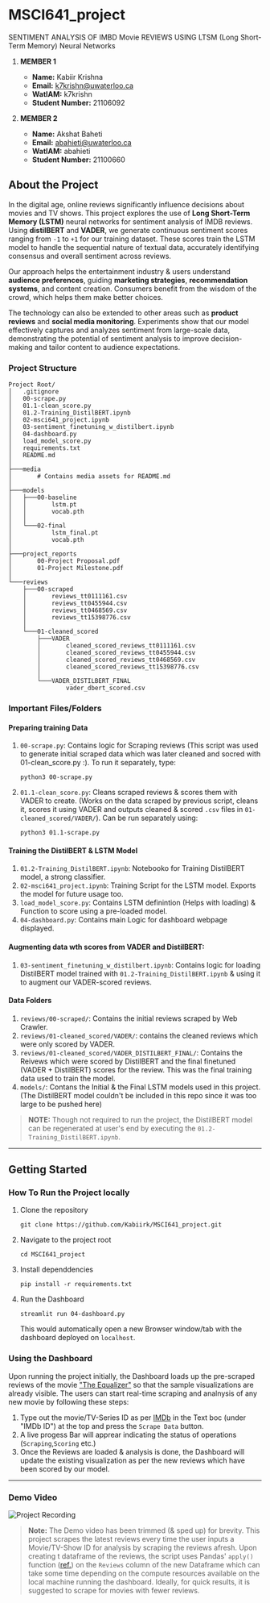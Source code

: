 # MSCI641_project
SENTIMENT ANALYSIS OF IMBD Movie REVIEWS USING LTSM (Long Short-Term Memory) Neural Networks  

1. **MEMBER 1**
   - **Name:** Kabiir Krishna
   - **Email:** k7krishn@uwaterloo.ca
   - **WatIAM:** k7krishn
   - **Student Number:** 21106092

2. **MEMBER 2**
   - **Name:** Akshat Baheti
   - **Email:** abahieti@uwaterloo.ca
   - **WatIAM:** abahieti
   - **Student Number:** 21100660

## About the Project
In the digital age, online reviews significantly
influence decisions about movies and TV
shows. This project explores the use of **Long
Short-Term Memory (LSTM)** neural networks
for sentiment analysis of IMDB reviews. Using
**distilBERT** and **VADER**, we generate continuous 
sentiment scores ranging from `-1` to `+1` for
our training dataset. These scores train the
LSTM model to handle the sequential nature of
textual data, accurately identifying consensus
and overall sentiment across reviews.

Our approach helps the entertainment industry & users
understand **audience preferences**, guiding
**marketing strategies**, **recommendation systems**,
and content creation. Consumers benefit from
the wisdom of the crowd, which helps them
make better choices.

The technology can also
be extended to other areas such as **product
reviews** and **social media monitoring**.
Experiments show that our model effectively
captures and analyzes sentiment from large-scale data, demonstrating the potential of
sentiment analysis to improve decision-making
and tailor content to audience expectations.

### Project Structure
```
Project Root/
│   .gitignore
│   00-scrape.py
│   01.1-clean_score.py
│   01.2-Training_DistilBERT.ipynb
│   02-msci641_project.ipynb
│   03-sentiment_finetuning_w_distilbert.ipynb
│   04-dashboard.py
│   load_model_score.py
│   requirements.txt
│   README.md
│
├───media
│       # Contains media assets for README.md
│
├───models
│   ├───00-baseline
│   │       lstm.pt
│   │       vocab.pth
│   │
│   └───02-final
│           lstm_final.pt
│           vocab.pth
│
├───project_reports
│       00-Project Proposal.pdf
│       01-Project Milestone.pdf
│
└───reviews
    ├───00-scraped
    │       reviews_tt0111161.csv
    │       reviews_tt0455944.csv
    │       reviews_tt0468569.csv
    │       reviews_tt15398776.csv
    │
    └───01-cleaned_scored
        ├───VADER
        │       cleaned_scored_reviews_tt0111161.csv
        │       cleaned_scored_reviews_tt0455944.csv
        │       cleaned_scored_reviews_tt0468569.csv
        │       cleaned_scored_reviews_tt15398776.csv
        │
        └───VADER_DISTILBERT_FINAL
                vader_dbert_scored.csv
```

### Important Files/Folders

#### Preparing training Data
1. `00-scrape.py`: Contains logic for Scraping reviews (This script was used to generate initial scraped data which was later cleaned and socred with 01-clean_score.py :). To run it separately, type:
    ```
    python3 00-scrape.py
    ```
2. `01.1-clean_score.py`: Cleans scraped reviews & scores them with VADER to create. (Works on the data scraped by previous script, cleans it, scores it using VADER and outputs cleaned & scored `.csv` files in `01-cleaned_scored/VADER/`). Can be run separately using:
    ```
    python3 01.1-scrape.py
    ```
#### Training the DistilBERT & LSTM Model
1. `01.2-Training_DistilBERT.ipynb`: Notebooko for Training DistilBERT model, a strong classifier.
2. `02-msci641_project.ipynb`: Training Script for the LSTM model. Exports the model for future usage too.
3. `load_model_score.py`: Contains LSTM definintion (Helps with loading) & Function to score using a pre-loaded model.
4. `04-dashboard.py`: Contains main Logic for dashboard webpage displayed.

#### Augmenting data wth scores from VADER and DistilBERT:
1. `03-sentiment_finetuning_w_distilbert.ipynb`: Contains logic for loading DistilBERT model trained with `01.2-Training_DistilBERT.ipynb` & using it to augment our VADER-scored reviews.

#### Data Folders
1. `reviews/00-scraped/`: Contains the initial reviews scraped by Web Crawler.
2. `reviews/01-cleaned_scored/VADER/`: contains the cleaned reviews which were only scored by VADER.
3. `reviews/01-cleaned_scored/VADER_DISTILBERT_FINAL/`: Contains the Reivews which were scored by DistilBERT and the final finetuned (VADER + DistilBERT) scores for the review. This was the final training data used to train the model.
4. `models/`: Contans the Initial & the Final LSTM models used in this project. (The DistilBERT model couldn't be included in this repo since it was too large to be pushed here)
> **NOTE:** Though not required to run the project, the DistilBERT model can be regenerated at user's end by executing the `01.2-Training_DistilBERT.ipynb`.

_______

## Getting Started

### How To Run the Project locally
1. Clone the repository
    ```
    git clone https://github.com/Kabiirk/MSCI641_project.git
    ```

2. Navigate to the project root
   ```
   cd MSCI641_project
   ```

3. Install dependdencies
   ```
   pip install -r requirements.txt
   ```

4. Run the Dashboard
   ```
   streamlit run 04-dashboard.py
   ```
   This would automatically open a new Browser window/tab with the dashboard deployed on `localhost`.

### Using the Dashboard
Upon running the project initially, the Dashboard loads up the pre-scraped reviews of the movie ["The Equalizer"](https://www.imdb.com/title/tt0455944/) so that the sample visualizations are already visible. The users can start real-time scraping and analnysis of any new movie by following these steps:

1. Type out the movie/TV-Series ID as per [IMDb](https://www.imdb.com/) in the Text boc (under "IMDb ID") at the top and press the `Scrape Data` button.
2. A live progess Bar will apprear indicating the status of operations (`Scraping`,`Scoring` etc.)
3. Once the Reviews are loaded & analysis is done, the Dashboard will update the existing visualization as per the new reviews which have been scored by our model.
_______

### Demo Video
![Project Recording](./media/msci641_project_recording.gif)

> **Note:** The Demo video has been trimmed (& sped up) for brevity. This project scrapes the latest reviews every time the user inputs a Movie/TV-Show ID for analysis by scraping the reviews afresh. Upon creating t dataframe of the reviews, the script uses Pandas' `apply()` function ([ref.](https://pandas.pydata.org/docs/reference/api/pandas.DataFrame.apply.html)) on the `Reviews` column of the new Dataframe which can take some time depending on the compute resources available on the local machine running the dashboard. Ideally, for quick results, it is suggested to scrape for movies with fewer reviews.
